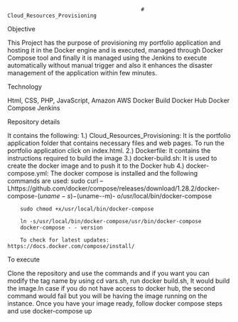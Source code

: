                                               # Cloud_Resources_Provisioning


Objective

  This Project has the purpose of provisioning my portfolio application and hosting it in the Docker engine and is executed, managed   through Docker Compose tool and finally it is managed using the Jenkins to execute automatically without manual trigger and also     it enhances the disaster management of the application within few minutes. 

Technology

  Html, CSS, PHP, JavaScript, 
  Amazon AWS
  Docker Build
  Docker Hub
  Docker Compose
  Jenkins

Repository details

  It contains the following:
  1.) Cloud_Resources_Provisioning: It is the portfolio application folder that contains necessary files and web pages. To run the         portfolio application click on index.html. 
  2.) Dockerfile: It contains the instructions required to build the image
  3.) docker-build.sh: It is used to create the docker image and to push it to the Docker hub
  4.) docker-compose.yml:  The docker compose is installed and the following commands are used:
        sudo curl –Lhttps://github.com/docker/compose/releases/download/1.28.2/docker-compose-$(uname-s)-$(uname--m)-                       o/usr/local/bin/docker-compose
        
        sudo chmod +x/usr/local/bin/docker-compose
        
        ln -s/usr/local/bin/docker-compose/usr/bin/docker-compose
        docker-compose - - version

        To check for latest updates:  https://docs.docker.com/compose/install/ 



To execute 

  Clone the repository and use the commands and if you want you can modify the tag name by using cd vars.sh, run docker build.sh, It   would build the image.In case if you do not have access to docker hub, the second command would fail but you will be having the     image running on the instance. Once you have your image ready, follow docker compose steps and use docker-compose up





